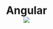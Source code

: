 <h1 align="center">
   Angular
  <br>
  <a href="https://github.com/shadibdair/Python/edit/master/README.md"><img src="https://nareshit.com/wp-content/uploads/2018/08/angular-JS-online-training-nareshit.jpg"></a>
 <br/>
</h1>



